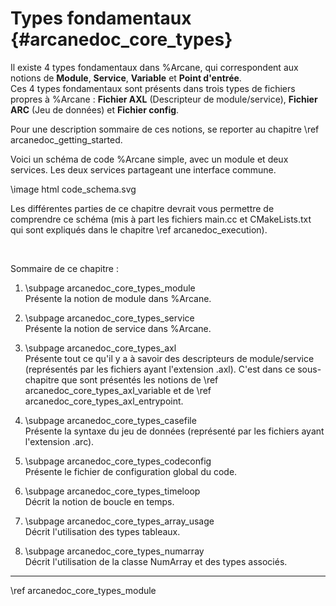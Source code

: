 # Types fondamentaux {#arcanedoc_core_types}

Il existe 4 types fondamentaux dans %Arcane, qui correspondent aux
notions de **Module**, **Service**, **Variable** et **Point d'entrée**.  
Ces 4 types fondamentaux sont présents dans trois types de fichiers propres
à %Arcane : **Fichier AXL** (Descripteur de module/service), **Fichier ARC** 
(Jeu de données) et **Fichier config**.

Pour une description sommaire de ces notions, se reporter au chapitre \ref arcanedoc_getting_started.

Voici un schéma de code %Arcane simple, avec un module et deux services. Les deux services partageant
une interface commune.

\image html code_schema.svg

Les différentes parties de ce chapitre devrait vous permettre de comprendre ce schéma
(mis à part les fichiers main.cc et CMakeLists.txt qui sont expliqués dans le chapitre 
\ref arcanedoc_execution).

<br>

Sommaire de ce chapitre :
1. \subpage arcanedoc_core_types_module <br>
  Présente la notion de module dans %Arcane.

2. \subpage arcanedoc_core_types_service <br>
  Présente la notion de service dans %Arcane.

3. \subpage arcanedoc_core_types_axl <br>
  Présente tout ce qu'il y a à savoir des descripteurs de module/service 
  (représentés par les fichiers ayant l'extension .axl).
  C'est dans ce sous-chapitre que sont présentés les notions de \ref arcanedoc_core_types_axl_variable
  et de \ref arcanedoc_core_types_axl_entrypoint.

4. \subpage arcanedoc_core_types_casefile <br>
  Présente la syntaxe du jeu de données
  (représenté par les fichiers ayant l'extension .arc).

5. \subpage arcanedoc_core_types_codeconfig <br>
  Présente le fichier de configuration global du code.

6. \subpage arcanedoc_core_types_timeloop <br>
  Décrit la notion de boucle en temps.

7. \subpage arcanedoc_core_types_array_usage <br>
  Décrit l'utilisation des types tableaux.

8. \subpage arcanedoc_core_types_numarray <br>
  Décrit l'utilisation de la classe NumArray et des types associés.

____

<div class="section_buttons">
<span class="next_section_button">
\ref arcanedoc_core_types_module
</span>
</div>